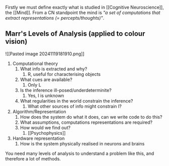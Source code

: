 
Firstly we must define exactly what is studied in [[Cognitive Neuroscience]], the [[Mind]]. From a CN standpoint the mind is *"a set of computations that extract representations (= percepts/thoughts)"*.

## Marr's Levels of Analysis (applied to colour vision)

![[Pasted image 20241119181910.png]]

1. Computational theory
	1. What info is extracted and why?
		1. R, useful for characterising objects
	2. What cues are available?
		1. Only L
	3. Is the inference ill-posed/underdeterminite?
		1. Yes, I is unknown
	4. What regularities in the world constrain the inference?
		1. What other sources of info might constrain I?
2. Algorithm/Representation
	1. How does the system do what it does, can we write code to do this?
	2. What assumptions, computations representations are required?
	3. How would we find out?
		1. [[Psychophysics]]
3. Hardware representation
	1. How is the system physically realised in neurons and brains

You need many levels of analysis to understand a problem like this, and therefore a lot of methods.


